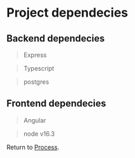 # Project dependecies

## Backend dependecies
> Express

> Typescript

> postgres

## Frontend dependecies
> Angular

> node v16.3


Return to [Process](Process.md).